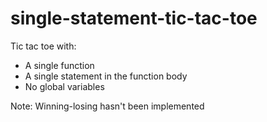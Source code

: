 # single-statement-tic-tac-toe

Tic tac toe with:

* A single function
* A single statement in the function body
* No global variables

Note: Winning-losing hasn't been implemented
